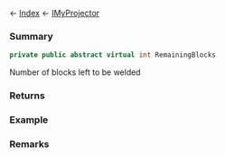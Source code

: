 ← [Index](Api-Index) ← [IMyProjector](Sandbox.ModAPI.Ingame.IMyProjector)

### Summary

```csharp
private public abstract virtual int RemainingBlocks
```

Number of blocks left to be welded

### Returns

### Example

### Remarks

